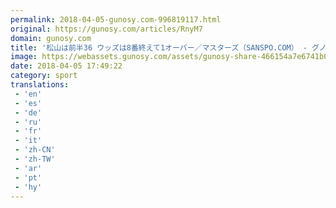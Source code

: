 ```yaml
---
permalink: 2018-04-05-gunosy.com-996819117.html
original: https://gunosy.com/articles/RnyM7
domain: gunosy.com
title: '松山は前半36 ウッズは8番終えて1オーバー／マスターズ（SANSPO.COM） - グノシー'
image: https://webassets.gunosy.com/assets/gunosy-share-466154a7e6741b0dbc8895ceff97e34818892a0e7dbc05d641d2606f8820dd35.jpg
date: 2018-04-05 17:49:22
category: sport
translations: 
 - 'en'
 - 'es'
 - 'de'
 - 'ru'
 - 'fr'
 - 'it'
 - 'zh-CN'
 - 'zh-TW'
 - 'ar'
 - 'pt'
 - 'hy'
---
```



